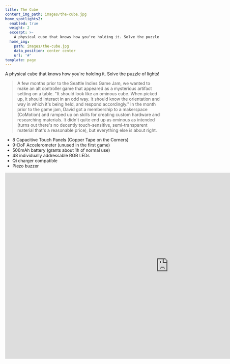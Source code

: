 ```yaml
---
title: The Cube
content_img_path: images/the-cube.jpg
home_spotlights2:
  enabled: true
  weight: 2
  excerpt: >-
    A physical cube that knows how you're holding it. Solve the puzzle of lights!
  home_img:
    path: images/the-cube.jpg
    data_position: center center
    url: '#'
template: page
---
```


A physical cube that knows how you're holding it. Solve the puzzle of lights!

> A few months prior to the Seattle Indies Game Jam, we wanted to make an alt controller game that appeared as a mysterious artifact setting on a table. "It should look like an ominous cube. When picked up, it should interact in an odd way. It should know the orientation and way in which it's being held, and respond accordingly." In the month prior to the game jam, David got a membership to a makerspace (CoMotion) and ramped up on skills for creating custom hardware and researching materials. It didn't quite end up as ominous as intended (turns out there's no decently touch-sensitive, semi-transparent material that's a reasonable price), but everything else is about right.

- 8 Capacitive Touch Panels (Copper Tape on the Corners)
- 9-DoF Accelerometer (unused in the first game)
- 500mAh battery (grants about 1h of normal use)
- 48 individually addressable RGB LEDs
- Qi charger compatible
- Piezo buzzer

<div class="youtube-wrapper">
  <iframe width="1061" height="606" src="https://www.youtube.com/embed/FpZkWYlcaYY" frameborder="0" allow="accelerometer; autoplay; encrypted-media; gyroscope; picture-in-picture" allowfullscreen></iframe>
</div>